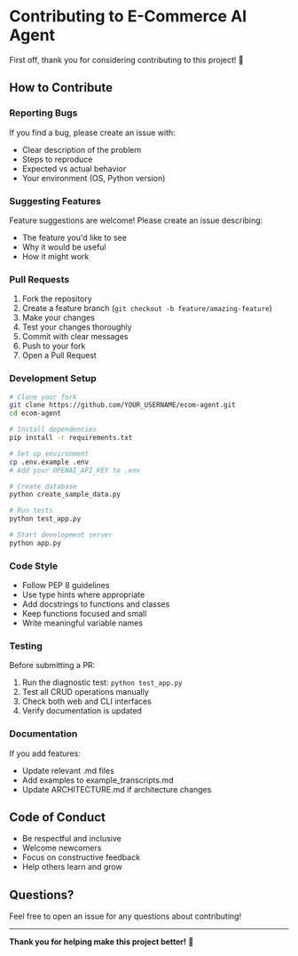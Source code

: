 # Contributing to E-Commerce AI Agent

First off, thank you for considering contributing to this project! 🎉

## How to Contribute

### Reporting Bugs

If you find a bug, please create an issue with:
- Clear description of the problem
- Steps to reproduce
- Expected vs actual behavior
- Your environment (OS, Python version)

### Suggesting Features

Feature suggestions are welcome! Please create an issue describing:
- The feature you'd like to see
- Why it would be useful
- How it might work

### Pull Requests

1. Fork the repository
2. Create a feature branch (`git checkout -b feature/amazing-feature`)
3. Make your changes
4. Test your changes thoroughly
5. Commit with clear messages
6. Push to your fork
7. Open a Pull Request

### Development Setup

```bash
# Clone your fork
git clone https://github.com/YOUR_USERNAME/ecom-agent.git
cd ecom-agent

# Install dependencies
pip install -r requirements.txt

# Set up environment
cp .env.example .env
# Add your OPENAI_API_KEY to .env

# Create database
python create_sample_data.py

# Run tests
python test_app.py

# Start development server
python app.py
```

### Code Style

- Follow PEP 8 guidelines
- Use type hints where appropriate
- Add docstrings to functions and classes
- Keep functions focused and small
- Write meaningful variable names

### Testing

Before submitting a PR:
1. Run the diagnostic test: `python test_app.py`
2. Test all CRUD operations manually
3. Check both web and CLI interfaces
4. Verify documentation is updated

### Documentation

If you add features:
- Update relevant .md files
- Add examples to example_transcripts.md
- Update ARCHITECTURE.md if architecture changes

## Code of Conduct

- Be respectful and inclusive
- Welcome newcomers
- Focus on constructive feedback
- Help others learn and grow

## Questions?

Feel free to open an issue for any questions about contributing!

---

**Thank you for helping make this project better!** 🚀